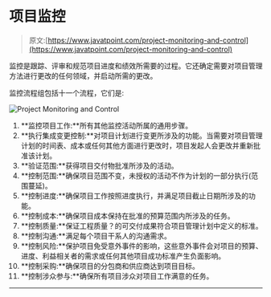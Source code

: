 # 项目监控

> 原文:[https://www.javatpoint.com/project-monitoring-and-control](https://www.javatpoint.com/project-monitoring-and-control)

监控是跟踪、评审和规范项目进度和绩效所需要的过程。它还确定需要对项目管理方法进行更改的任何领域，并启动所需的更改。

监控流程组包括十一个流程，它们是:

![Project Monitoring and Control](../Images/fb7c5416c329e89ab8e7bcbd426ef049.png)

1.  **监控项目工作:**所有其他监控活动所属的通用步骤。
2.  **执行集成变更控制:**对项目计划进行变更所涉及的功能。当需要对项目管理计划的时间表、成本或任何其他方面进行更改时，项目发起人会更改并重新批准该计划。
3.  **验证范围:**获得项目交付物批准所涉及的活动。
4.  **控制范围:**确保项目范围不变，未授权的活动不作为计划的一部分执行(范围蔓延)。
5.  **控制进度:**确保项目工作按照进度执行，并满足项目截止日期所涉及的功能。
6.  **控制成本:**确保项目成本保持在批准的预算范围内所涉及的任务。
7.  **控制质量:**保证工程质量？的可交付成果符合项目管理计划中定义的标准。
8.  **控制沟通:**满足每个项目干系人的沟通需求。
9.  **控制风险:**保护项目免受意外事件的影响，这些意外事件会对项目的预算、进度、利益相关者的需求或任何其他项目成功标准产生负面影响。
10.  **控制采购:**确保项目的分包商和供应商达到项目目标。
11.  **控制涉众参与:**确保所有项目涉众对项目工作满意的任务。

* * *